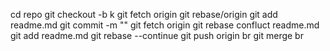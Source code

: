cd repo
git checkout -b k
git fetch origin
git rebase/origin
git add readme.md
git commit -m ""
git fetch origin
git rebase
confluct
readme.md
git add readme.md
git rebase --continue
git push origin br
git merge br
